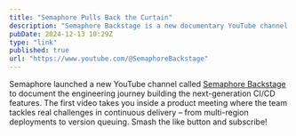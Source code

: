 ```yaml
---
title: "Semaphore Pulls Back the Curtain"
description: "Semaphore Backstage is a new documentary YouTube channel on building the next-generation CI/CD features"
pubDate: 2024-12-13 10:29Z
type: "link"
published: true
url: "https://www.youtube.com/@SemaphoreBackstage"
---
```


Semaphore launched a new YouTube channel called [Semaphore Backstage](https://www.youtube.com/@SemaphoreBackstage) to document the engineering journey building the next-generation CI/CD features. The first video takes you inside a product meeting where the team tackles real challenges in continuous delivery – from multi-region deployments to version queuing. Smash the like button and subscribe!
